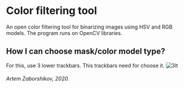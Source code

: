 # Color filtering tool
An open color filtering tool for binarizing images using HSV and RGB models. The program runs on OpenCV libraries.

## How I can choose mask/color model type?
For this, use 3 lower trackbars. This trackbars need for choose it.
![3lt](https://sun9-13.userapi.com/EPJDM_3om0xCp3amMklSCBpGXsSiZvbUk9R4XA/8GtPa-7aAPU.jpg)

###### Artem Zaborshikov, 2020. 

